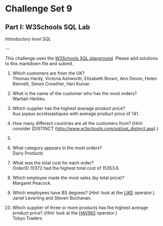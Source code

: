# Challenge Set 9
## Part I: W3Schools SQL Lab 

*Introductory level SQL*

--

This challenge uses the [W3Schools SQL playground](http://www.w3schools.com/sql/trysql.asp?filename=trysql_select_all). Please add solutions to this markdown file and submit.

1. Which customers are from the UK?  
Thomas Hardy, Victoria Ashworth, Elizabeth Brown, Ann Devon, Helen Bennett, Simon Crowther, Hari Kumar.  

2. What is the name of the customer who has the most orders?  
Wartian Herkku.  

3. Which supplier has the highest average product price?  
Aux joyeux ecclésiastiques with average product price of 141.  

4. How many different countries are all the customers from? (*Hint:* consider [DISTINCT (http://www.w3schools.com/sql/sql_distinct.asp).)  
21.

5. What category appears in the most orders?  
Dairy Products  

6. What was the total cost for each order?  
OrderID 10372 had the highest total cost of 15353.6.  

7. Which employee made the most sales (by total price)?  
Margaret Peacock.  

8. Which employees have BS degrees? (*Hint:* look at the [LIKE](http://www.w3schools.com/sql/sql_like.asp) operator.)  
Janet Leverling and Steven Buchanan.  

9. Which supplier of three or more products has the highest average product price? (*Hint:* look at the [HAVING](http://www.w3schools.com/sql/sql_having.asp) operator.)  
Tokyo Traders  
